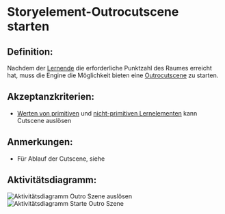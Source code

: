 # Storyelement-Outrocutscene starten


## Definition:

Nachdem der [Lernende](Lernende-GE.md) die erforderliche Punktzahl des Raumes erreicht hat, muss die Engine die Möglichkeit bieten eine [Outrocutscene](Cutscene-GE.md) zu starten.

## Akzeptanzkriterien:

- [Werten von primitiven](EZZ0009.md) und [nicht-primitiven Lernelementen](EZZ0010.md) kann Cutscene auslösen

## Anmerkungen: 

- Für Ablauf der Cutscene, siehe [](EZZ0026.md)

## Aktivitätsdiagramm:

![Aktivitätsdiagramm Outro Szene auslösen](imageEngineTriggerOutroCutScene.jpg)
![Aktivitätsdiagramm Starte Outro Szene](imageEngineOutroCutscene.jpg)
